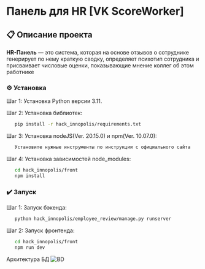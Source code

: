 # Панель для HR [VK ScoreWorker]

## 📋 Описание проекта
**HR-Панель** — это система, которая на основе отзывов о сотруднике генерирует по нему краткую сводку, определяет психотип сотрудника и присваивает числовые оценки, показывающие мнение коллег об этом работнике

### ⚙️ Установка
Шаг 1: Установка Python версии 3.11.

Шаг 2: Установка библиотек:
```bash
   pip install -r hack_innopolis/requirements.txt
```
Шаг 3: Установка nodeJS(Ver. 20.15.0) и npm(Ver. 10.07.0):
```bash
   Установите нужные инструменты по инструкции с официального сайта
```
Шаг 4: Установка зависимостей node_modules:
```bash
   cd hack_innopolis/front
   npm install
```

### ✔️ Запуск
Шаг 1: Запуск бэкенда:
```bash
   python hack_innopolis/employee_review/manage.py runserver
```
Шаг 2: Запуск фронтенда:
```bash
   cd hack_innopolis/front
   npm run dev
```
Архитектура БД
![BD](https://i.imgur.com/0HCqXZ8.png)

